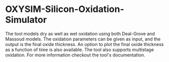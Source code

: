 # OXYSIM-Silicon-Oxidation-Simulator
The tool models dry as well as wet oxidation using both Deal-Grove and Massoud models. The oxidation parameters can be given as input, and the output is the final oxide thickness. An option to plot the final oxide thickness as a function of time is also available. The tool also supports multistage oxidation. 
For more information checkout the tool's documentation.
